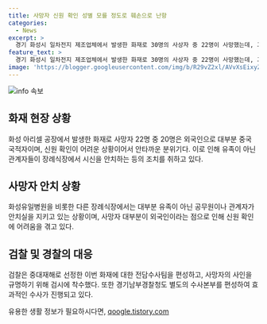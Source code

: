 ```yaml
---
title: 사망자 신원 확인 성별 모를 정도로 훼손으로 난항
categories:
  - News
excerpt: >
  경기 화성시 일차전지 제조업체에서 발생한 화재로 30명의 사상자 중 22명이 사망했는데, 그 중 20명은 외국인이었습니다. 사망자들의 정체 파악이 어려워 훼손된 시신을 안치한 병원과 장례식장 등 5곳에서 검시가 진행되고, 이를 위해 검찰과 경찰이 전담수사팀을 구성했습니다. 또한 연락 두절된 실종자 1명의 수색도 계속되고 있습니다. 사망자 대부분이 외국인이라 정확한 신원 확인이 시간이 더 걸릴 것으로 예상되고, 관련 부서들이 현장 조사와 조문을 통해 사건의 원인을 규명할 예정입니다.
feature_text: >
  경기 화성시 일차전지 제조업체에서 발생한 화재로 30명의 사상자 중 22명이 사망했는데, 그 중 20명은 외국인이었습니다. 사망자들의 정체 파악이 어려워 훼손된 시신을 안치한 병원과 장례식장 등 5곳에서 검시가 진행되고, 이를 위해 검찰과 경찰이 전담수사팀을 구성했습니다. 또한 연락 두절된 실종자 1명의 수색도 계속되고 있습니다. 사망자 대부분이 외국인이라 정확한 신원 확인이 시간이 더 걸릴 것으로 예상되고, 관련 부서들이 현장 조사와 조문을 통해 사건의 원인을 규명할 예정입니다.
image: 'https://blogger.googleusercontent.com/img/b/R29vZ2xl/AVvXsEixyZcFfHzMRdzZMjFBmAUKJYCLCGyLL1o632UiGVXcaFdKo_bkvkuCioo0uUKlGfBVcT3P84aROyZIXSBEx3Aw5nCQ3pTgDom1WDC4m8eifvWiAmWEEVb4x6G_l8C0QH225ldMjyaFvpxGEBGNO37VmDTDMHGhJPq73UglMfDca1-0aw/s1600/blogspot.png'
---
```


<p><img src="https://blogger.googleusercontent.com/img/b/R29vZ2xl/AVvXsEixyZcFfHzMRdzZMjFBmAUKJYCLCGyLL1o632UiGVXcaFdKo_bkvkuCioo0uUKlGfBVcT3P84aROyZIXSBEx3Aw5nCQ3pTgDom1WDC4m8eifvWiAmWEEVb4x6G_l8C0QH225ldMjyaFvpxGEBGNO37VmDTDMHGhJPq73UglMfDca1-0aw/s1600/blogspot.png" alt="info 속보" /></p>

<h2 data-ke-size="size26">화재 현장 상황</h2>

<p data-ke-size="size16">화성 아리셀 공장에서 발생한 화재로 사망자 22명 중 20명은 외국인으로 대부분 중국 국적자이며, 신원 확인이 어려운 상황이어서 안타까운 분위기다. 이로 인해 유족이 아닌 관계자들이 장례식장에서 시신을 안치하는 등의 조치를 취하고 있다.</p>

<h2 data-ke-size="size26">사망자 안치 상황</h2>

<p data-ke-size="size16">화성유일병원을 비롯한 다른 장례식장에서는 대부분 유족이 아닌 공무원이나 관계자가 안치실을 지키고 있는 상황이며, 사망자 대부분이 외국인이라는 점으로 인해 신원 확인에 어려움을 겪고 있다.</p>

<h2 data-ke-size="size26">검찰 및 경찰의 대응</h2>

<p data-ke-size="size16">검찰은 중대재해로 선정한 이번 화재에 대한 전담수사팀을 편성하고, 사망자의 사인을 규명하기 위해 검시에 착수했다. 또한 경기남부경찰청도 별도의 수사본부를 편성하여 효과적인 수사가 진행되고 있다.</p>
유용한 생활 정보가 필요하시다면, <a href="https://qoogle.tistory.com" rel="dofollow">qoogle.tistory.com</a>


